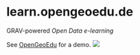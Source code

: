# learn.opengeoedu.de
GRAV-powered _Open Data e-learning_
 
See [OpenGeoEdu](http://www.opengeoedu.de/learn) for a demo.
![](https://github.com/opengeoedu/learn.opengeoedu.de/blob/master/start.PNG)

